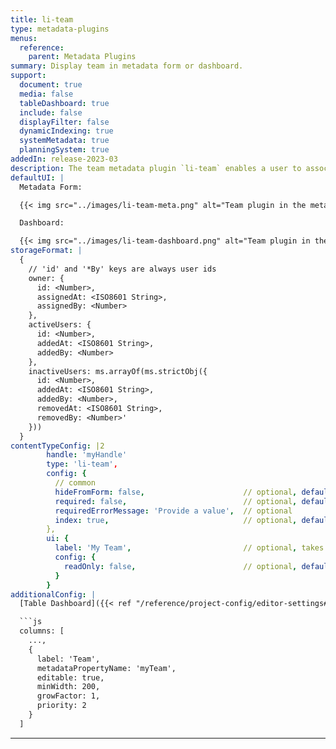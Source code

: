 ```yaml
---
title: li-team
type: metadata-plugins
menus:
  reference:
    parent: Metadata Plugins
summary: Display team in metadata form or dashboard.
support:
  document: true
  media: false
  tableDashboard: true
  include: false
  displayFilter: false
  dynamicIndexing: true
  systemMetadata: true
  planningSystem: true
addedIn: release-2023-03
description: The team metadata plugin `li-team` enables a user to associate other users with the current document by adding or removing them from the teams plugin. Additionally one user can be marked as the owner. The owner can not be removed from the team.
defaultUI: |
  Metadata Form:

  {{< img src="../images/li-team-meta.png" alt="Team plugin in the meta data" >}}

  Dashboard:

  {{< img src="../images/li-team-dashboard.png" alt="Team plugin in the Table Dashboard" >}}
storageFormat: |
  {
    // 'id' and '*By' keys are always user ids
    owner: {
      id: <Number>,
      assignedAt: <ISO8601 String>,
      assignedBy: <Number>
    },
    activeUsers: {
      id: <Number>,
      addedAt: <ISO8601 String>,
      addedBy: <Number>
    },
    inactiveUsers: ms.arrayOf(ms.strictObj({
      id: <Number>,
      addedAt: <ISO8601 String>,
      addedBy: <Number>,
      removedAt: <ISO8601 String>,
      removedBy: <Number>'
    }))
  }
contentTypeConfig: |2
        handle: 'myHandle'
        type: 'li-team',
        config: {
          // common
          hideFromForm: false,                      // optional, default: false
          required: false,                          // optional, default: false
          requiredErrorMessage: 'Provide a value',  // optional
          index: true,                              // optional, default: false. {{< added-in "release-2023-07" >}}
        },
        ui: {
          label: 'My Team',                         // optional, takes camelized name otherwise
          config: {
            readOnly: false,                        // optional, default: false
          }
        }
additionalConfig: |
  [Table Dashboard]({{< ref "/reference/project-config/editor-settings#example-table-dashboard" >}}) config:

  ```js
  columns: [
    ...,
    {
      label: 'Team',
      metadataPropertyName: 'myTeam',
      editable: true,
      minWidth: 200,
      growFactor: 1,
      priority: 2
    }
  ]
  ```
---
```

